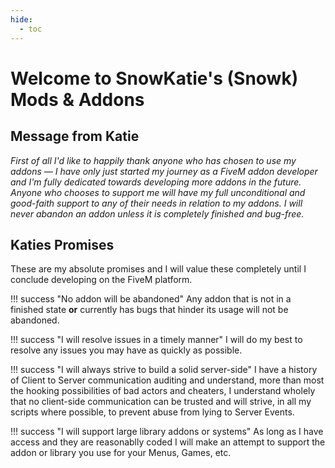 ```yaml
---
hide:
  - toc
---
```

# Welcome to SnowKatie's (Snowk) Mods & Addons

## **Message from Katie**

*First of all I'd like to happily thank anyone who has chosen to use my addons — I have only just started my journey as a FiveM addon developer and I'm fully dedicated towards developing more addons in the future. Anyone who chooses to support me will have my full unconditional and good-faith support to any of their needs in relation to my addons. I will never abandon an addon unless it is completely finished and bug-free.*

## **Katies Promises**
These are my absolute promises and I will value these completely until I conclude developing on the FiveM platform.

!!! success "No addon will be abandoned"
    Any addon that is not in a finished state **or** currently has bugs that hinder its usage will not be abandoned.

!!! success "I will resolve issues in a timely manner"
    I will do my best to resolve any issues you may have as quickly as possible.

!!! success "I will always strive to build a solid server-side"
    I have a history of Client to Server communication auditing and understand, more than most the hooking possibilities of bad actors and cheaters, I understand wholely that no client-side communication can be trusted and will strive, in all my scripts where possible, to prevent abuse from lying to Server Events.

!!! success "I will support large library addons or systems"
    As long as I have access and they are reasonablly coded I will make an attempt to support the addon or library you use for your Menus, Games, etc.
